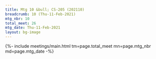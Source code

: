 ```yaml
---
title: Mtg 10 &bull; CS-205 (202110)
breadcrumb: 10 (Thu-11-Feb-2021)
mtg_nbr: 10
total_meet: 26
mtg_date: Thu-11-Feb-2021
layout: bg-image
---
```


{%- include meetings/main.html
    tm=page.total_meet
    mn=page.mtg_nbr
    md=page.mtg_date
-%}
